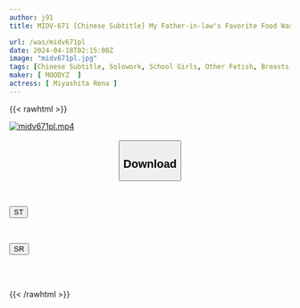 ```yaml
---
author: j91
title: MIDV-671 [Chinese Subtitle] My Father-in-law's Favorite Food Was My Dick... I Was Played With By A Man With An Abnormal Sexual Desire Who Had Been Observing The Growth Of My Breasts For 10 Years Until My Nipples Cum... Rena Miyashita

url: /was/midv671pl
date: 2024-04-18T02:15:00Z
image: "midv671pl.jpg"
tags: [Chinese Subtitle, Solowork, School Girls, Other Fetish, Breasts, Abuse, Incest	]
maker: [ MOODYZ  ]
actress: [ Miyashita Rena ]
---
```



{{< rawhtml >}}

<div class="video" data-videoid="O44olQPZozi6Dx">
    <a href="javascript:;">
        <img src="/was/midv671pl/midv671pl.jpg" width="WIDTH" height="HEIGHT" alt="midv671pl.mp4" loading="lazy">
    </a>
</div>

<script type="text/javascript" src="https://j91.asia/asset/on-demand-st.js"></script>

<br>
  <link rel="stylesheet" href="https://j91.asia/asset/bs5.css">
  
  <center>
  <button class="btn btn-primary" type="button" data-bs-toggle="collapse" data-bs-target=".multi-collapse" aria-expanded="false" aria-controls="multiCollapseExample1 multiCollapseExample2"><h2>Download</h2></button></center>
</p>
<div class="row">
  <div class="col">
    <div class="collapse multi-collapse" id="multiCollapseExample1">
      <div class="card card-body">
	      	      <br>
<div class="buttons">  
<p><a href="https://streamtape.to/v/O44olQPZozi6Dx" target="_blank"><button class="btn-hover color-3"><i class="fa fa-download"></i> ST</button></a></p></div>
    </div>
  </div>
</div>
  <div class="col">
    <div class="collapse multi-collapse" id="multiCollapseExample2">
      <div class="card card-body">
	      <br>
<div class="buttons">
<p><a href="https://rubystm.com/zowtmah45q0y" target="_blank"><button class="btn-hover color-9"><i class="fa fa-download"></i> SR</button></a></p></div>
<br><br>
      </div>
    </div>
  </div>
</div>

{{< /rawhtml >}}